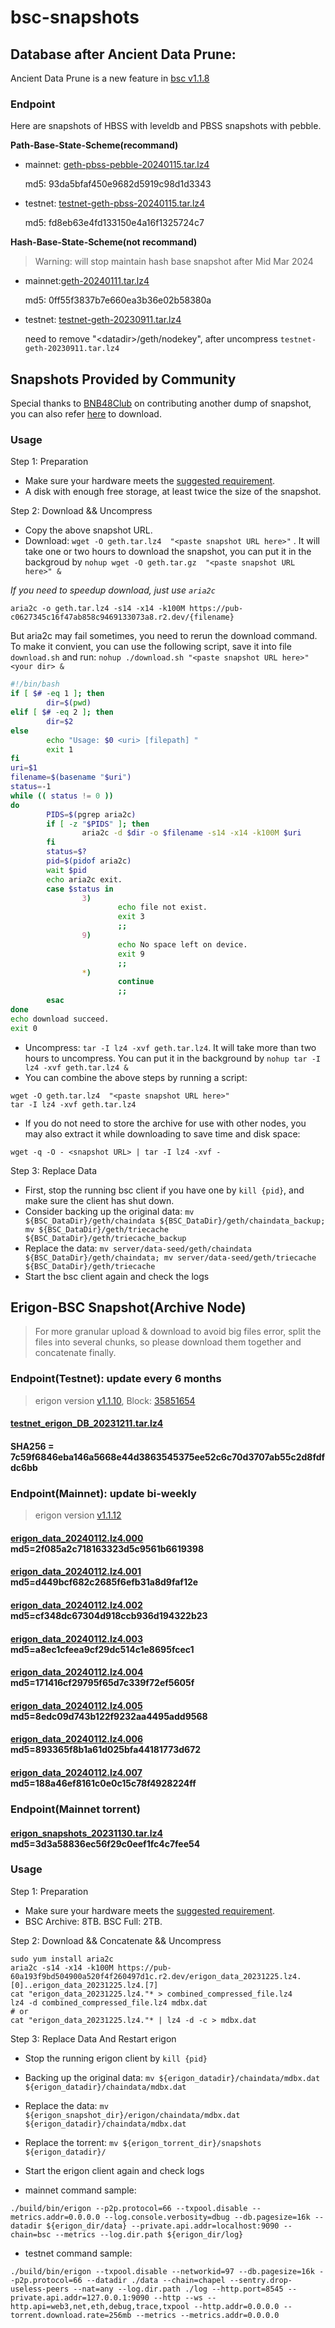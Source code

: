 
# bsc-snapshots


## Database after Ancient Data Prune:

Ancient Data Prune is a new feature in [bsc v1.1.8](https://github.com/bnb-chain/bsc/releases/tag/v1.1.8)


### Endpoint

Here are snapshots of HBSS with leveldb and PBSS snapshots with pebble.

**Path-Base-State-Scheme(recommand)**

- mainnet: [geth-pbss-pebble-20240115.tar.lz4](https://pub-c0627345c16f47ab858c9469133073a8.r2.dev/geth-pbss-pebble-20240115.tar.lz4)

  md5: 93da5bfaf450e9682d5919c98d1d3343
- testnet: [testnet-geth-pbss-20240115.tar.lz4](https://pub-c0627345c16f47ab858c9469133073a8.r2.dev/testnet-geth-pbss-20240115.tar.lz4)

  md5: fd8eb63e4fd133150e4a16f1325724c7

**Hash-Base-State-Scheme(not recommand)**
> Warning: will stop maintain hash base snapshot after Mid Mar 2024

- mainnet:[geth-20240111.tar.lz4](https://pub-c0627345c16f47ab858c9469133073a8.r2.dev/geth-20240111.tar.lz4)

  md5: 0ff55f3837b7e660ea3b36e02b58380a
- testnet: [testnet-geth-20230911.tar.lz4](https://pub-5809538c476542388ad6ca3e681ea85f.r2.dev/testnet-geth-20230911.tar.lz4)

  need to remove "\<datadir\>/geth/nodekey", after uncompress `testnet-geth-20230911.tar.lz4`
 
## Snapshots Provided by Community

Special thanks to [BNB48Club](https://twitter.com/bnb48club) on contributing another dump of snapshot, you can also refer [here](https://github.com/BNB48Club/bsc-snapshots) to download.



### Usage 

Step 1: Preparation
- Make sure your hardware meets the [suggested requirement](https://docs.bnbchain.org/docs/validator/fullnode).
- A disk with enough free storage, at least twice the size of the snapshot.

Step 2: Download && Uncompress
- Copy the above snapshot URL.
- Download:  `wget -O geth.tar.lz4  "<paste snapshot URL here>"` . It will take one or two hours to download the snapshot, you can put it in the backgroud by `nohup wget -O geth.tar.gz  "<paste snapshot URL here>" &`


*If you need to speedup download, just use `aria2c`*
```shell
aria2c -o geth.tar.lz4 -s14 -x14 -k100M https://pub-c0627345c16f47ab858c9469133073a8.r2.dev/{filename}
```

But aria2c may fail sometimes, you need to rerun the download command. To make it convient, you can use the following script, save it into file `download.sh` and run: `nohup ./download.sh "<paste snapshot URL here>" <your dir> &`
```bash
#!/bin/bash
if [ $# -eq 1 ]; then 
        dir=$(pwd)
elif [ $# -eq 2 ]; then 
        dir=$2
else 
        echo "Usage: $0 <uri> [filepath] "
        exit 1
fi
uri=$1
filename=$(basename "$uri")
status=-1
while (( status != 0 ))
do 
        PIDS=$(pgrep aria2c)
        if [ -z "$PIDS" ]; then
                aria2c -d $dir -o $filename -s14 -x14 -k100M $uri
        fi
        status=$?
        pid=$(pidof aria2c)
        wait $pid 
        echo aria2c exit.
        case $status in 
                3)
                        echo file not exist.
                        exit 3
                        ;;
                9)
                        echo No space left on device.
                        exit 9
                        ;;
                *)
                        continue
                        ;;
        esac
done
echo download succeed.
exit 0
```

- Uncompress: `tar -I lz4 -xvf geth.tar.lz4`. It will take more than two hours to uncompress. You can put it in the background by `nohup tar -I lz4 -xvf geth.tar.lz4 &`
- You can combine the above steps by running a script:
```shell
wget -O geth.tar.lz4  "<paste snapshot URL here>"
tar -I lz4 -xvf geth.tar.lz4
```


- If you do not need to store the archive for use with other nodes, you may also extract it while downloading to save time and disk space:
```shell
wget -q -O - <snapshot URL> | tar -I lz4 -xvf -
```


Step 3: Replace Data
- First, stop the running bsc client if you have one by `kill {pid}`, and make sure the client has shut down.
- Consider backing up the original data: `mv ${BSC_DataDir}/geth/chaindata ${BSC_DataDir}/geth/chaindata_backup; mv ${BSC_DataDir}/geth/triecache ${BSC_DataDir}/geth/triecache_backup`
- Replace the data: `mv server/data-seed/geth/chaindata ${BSC_DataDir}/geth/chaindata; mv server/data-seed/geth/triecache ${BSC_DataDir}/geth/triecache`
- Start the bsc client again and check the logs


## Erigon-BSC Snapshot(Archive Node)

> For more granular upload & download to avoid big files error, split the files into several chunks, so please download them together and concatenate finally.
### Endpoint(Testnet): update every 6 months
> erigon version [v1.1.10](https://github.com/node-real/bsc-erigon/releases/tag/v1.1.10), Block: [35851654](https://testnet.bscscan.com/block/35851654)
#### [testnet_erigon_DB_20231211.tar.lz4](https://pub-60a193f9bd504900a520f4f260497d1c.r2.dev/testnet_erigon_DB_20231211.tar.lz4)
#### SHA256 = 7c59f6846eba146a5668e44d3863545375ee52c6c70d3707ab55c2d8fdfdc6bb

### Endpoint(Mainnet): update bi-weekly
> erigon version [v1.1.12](https://github.com/node-real/bsc-erigon/releases/tag/v1.1.12)
#### [erigon_data_20240112.lz4.000](https://pub-60a193f9bd504900a520f4f260497d1c.r2.dev/erigon_data_20240112.lz4.000) md5=2f085a2c718163323d5c9561b6619398
#### [erigon_data_20240112.lz4.001](https://pub-60a193f9bd504900a520f4f260497d1c.r2.dev/erigon_data_20240112.lz4.001) md5=d449bcf682c2685f6efb31a8d9faf12e
#### [erigon_data_20240112.lz4.002](https://pub-60a193f9bd504900a520f4f260497d1c.r2.dev/erigon_data_20240112.lz4.002) md5=cf348dc67304d918ccb936d194322b23
#### [erigon_data_20240112.lz4.003](https://pub-60a193f9bd504900a520f4f260497d1c.r2.dev/erigon_data_20240112.lz4.003) md5=a8ec1cfeea9cf29dc514c1e8695fcec1
#### [erigon_data_20240112.lz4.004](https://pub-60a193f9bd504900a520f4f260497d1c.r2.dev/erigon_data_20240112.lz4.004) md5=171416cf29795f65d7c339f72ef5605f
#### [erigon_data_20240112.lz4.005](https://pub-60a193f9bd504900a520f4f260497d1c.r2.dev/erigon_data_20240112.lz4.005) md5=8edc09d743b122f9232aa4495add9568
#### [erigon_data_20240112.lz4.006](https://pub-60a193f9bd504900a520f4f260497d1c.r2.dev/erigon_data_20240112.lz4.006) md5=893365f8b1a61d025bfa44181773d672
#### [erigon_data_20240112.lz4.007](https://pub-60a193f9bd504900a520f4f260497d1c.r2.dev/erigon_data_20240112.lz4.007) md5=188a46ef8161c0e0c15c78f4928224ff

### Endpoint(Mainnet torrent)
#### [erigon_snapshots_20231130.tar.lz4](https://pub-60a193f9bd504900a520f4f260497d1c.r2.dev/erigon_snapshots_20240116.tar.lz4/erigon_snapshots_20240116.tar.lz4) md5=3d3a58836ec56f29c0eef1fc4c7fee54

### Usage

Step 1: Preparation

- Make sure your hardware meets the [suggested requirement](https://github.com/node-real/bsc-erigon#system-requirements).
- BSC Archive: 8TB. BSC Full: 2TB.

Step 2: Download && Concatenate && Uncompress

```shell
sudo yum install aria2c
aria2c -s14 -x14 -k100M https://pub-60a193f9bd504900a520f4f260497d1c.r2.dev/erigon_data_20231225.lz4.[0]..erigon_data_20231225.lz4.[7]
cat "erigon_data_20231225.lz4."* > combined_compressed_file.lz4
lz4 -d combined_compressed_file.lz4 mdbx.dat
# or
cat "erigon_data_20231225.lz4."* | lz4 -d -c > mdbx.dat
```
Step 3: Replace Data And Restart erigon
- Stop the running erigon client by `kill {pid}`
- Backing up the original data: `mv ${erigon_datadir}/chaindata/mdbx.dat  ${erigon_datadir}/chaindata/mdbx.dat `
- Replace the data: `mv ${erigon_snapshot_dir}/erigon/chaindata/mdbx.dat ${erigon_datadir}/chaindata/mdbx.dat`
- Replace the torrent: `mv ${erigon_torrent_dir}/snapshots ${erigon_datadir}/`
- Start the erigon client again and check logs

- mainnet command sample: 
```shell
./build/bin/erigon --p2p.protocol=66 --txpool.disable --metrics.addr=0.0.0.0 --log.console.verbosity=dbug --db.pagesize=16k --datadir ${erigon_dir/data} --private.api.addr=localhost:9090 --chain=bsc --metrics --log.dir.path ${erigon_dir/log}
```
- testnet command sample:
```shell
./build/bin/erigon --txpool.disable --networkid=97 --db.pagesize=16k --p2p.protocol=66 --datadir ./data --chain=chapel --sentry.drop-useless-peers --nat=any --log.dir.path ./log --http.port=8545 --private.api.addr=127.0.0.1:9090 --http --ws --http.api=web3,net,eth,debug,trace,txpool --http.addr=0.0.0.0 --torrent.download.rate=256mb --metrics --metrics.addr=0.0.0.0
```
